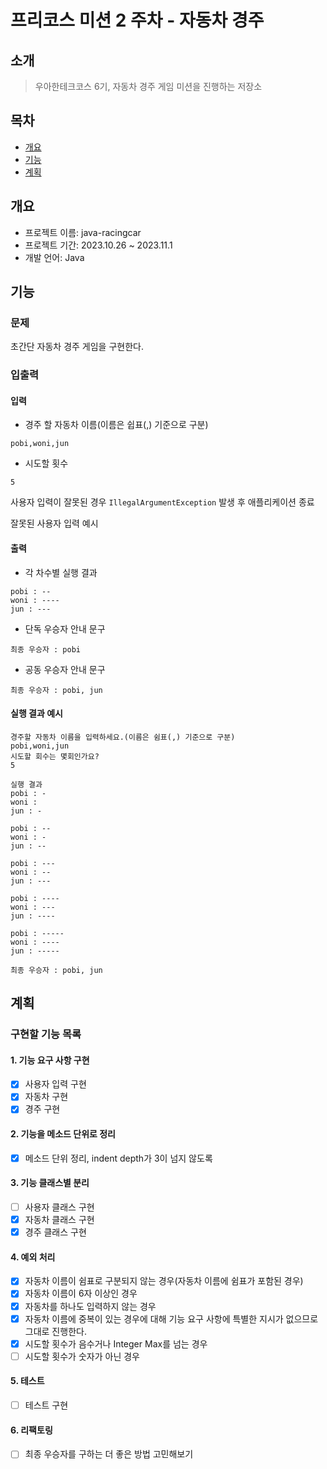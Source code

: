 # 프리코스 미션 2 주차 - 자동차 경주

## 소개

> 우아한테크코스 6기, 자동차 경주 게임 미션을 진행하는 저장소

## 목차

* [개요](#개요)
* [기능](#기능)
* [계획](#계획)

## 개요

* 프로젝트 이름: java-racingcar
* 프로젝트 기간: 2023.10.26 ~ 2023.11.1
* 개발 언어: Java

## 기능

### 문제

초간단 자동차 경주 게임을 구현한다.

### 입출력

#### 입력

* 경주 할 자동차 이름(이름은 쉽표(,) 기준으로 구분)

```
pobi,woni,jun
```

* 시도할 횟수

```
5
```

사용자 입력이 잘못된 경우 `IllegalArgumentException` 발생 후 애플리케이션 종료

잘못된 사용자 입력 예시


#### 출력

* 각 차수별 실행 결과

```
pobi : --
woni : ----
jun : ---
```

* 단독 우승자 안내 문구

```
최종 우승자 : pobi
```

* 공동 우승자 안내 문구

```
최종 우승자 : pobi, jun
```

#### 실행 결과 예시

```
경주할 자동차 이름을 입력하세요.(이름은 쉼표(,) 기준으로 구분)
pobi,woni,jun
시도할 회수는 몇회인가요?
5

실행 결과
pobi : -
woni : 
jun : -

pobi : --
woni : -
jun : --

pobi : ---
woni : --
jun : ---

pobi : ----
woni : ---
jun : ----

pobi : -----
woni : ----
jun : -----

최종 우승자 : pobi, jun
```

## 계획
### 구현할 기능 목록

#### 1. 기능 요구 사항 구현
- [x] 사용자 입력 구현
- [x] 자동차 구현
- [x] 경주 구현

#### 2. 기능을 메소드 단위로 정리
- [x] 메소드 단위 정리, indent depth가 3이 넘지 않도록

#### 3. 기능 클래스별 분리
- [ ] 사용자 클래스 구현
- [x] 자동차 클래스 구현
- [x] 경주 클래스 구현

#### 4. 예외 처리
- [x] 자동차 이름이 쉼표로 구분되지 않는 경우(자동차 이름에 쉼표가 포함된 경우)
- [x] 자동차 이름이 6자 이상인 경우
- [x] 자동차를 하나도 입력하지 않는 경우
- [x] 자동차 이름에 중복이 있는 경우에 대해 기능 요구 사항에 특별한 지시가 없으므로 그대로 진행한다.
- [x] 시도할 횟수가 음수거나 Integer Max를 넘는 경우
- [ ] 시도할 횟수가 숫자가 아닌 경우

#### 5. 테스트
- [ ] 테스트 구현

#### 6. 리팩토링
- [ ] 최종 우승자를 구하는 더 좋은 방법 고민해보기